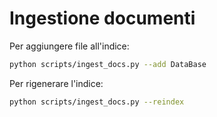 # Ingestione documenti

Per aggiungere file all'indice:

```bash
python scripts/ingest_docs.py --add DataBase
```

Per rigenerare l'indice:

```bash
python scripts/ingest_docs.py --reindex
```
